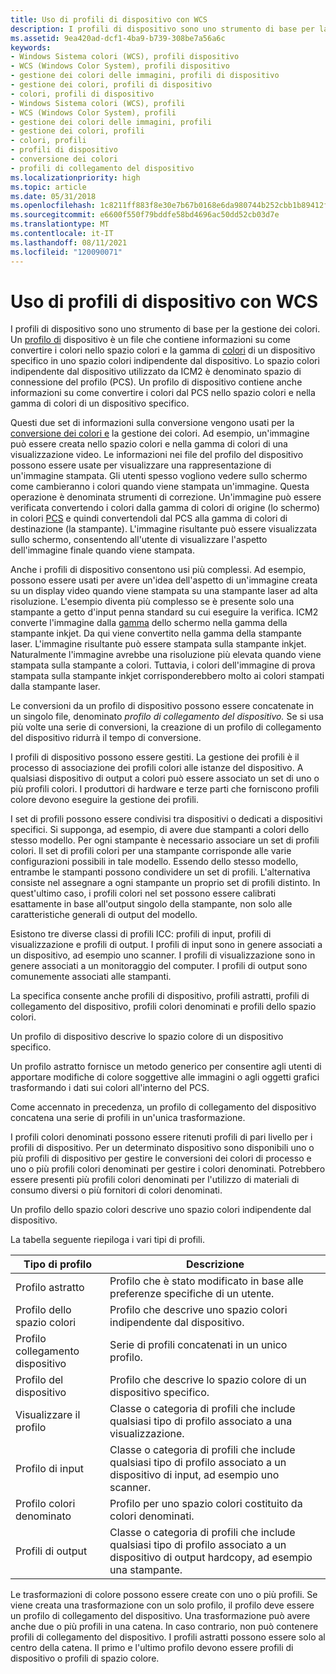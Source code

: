 ```yaml
---
title: Uso di profili di dispositivo con WCS
description: I profili di dispositivo sono uno strumento di base per la gestione dei colori.
ms.assetid: 9ea420ad-dcf1-4ba9-b739-308be7a56a6c
keywords:
- Windows Sistema colori (WCS), profili dispositivo
- WCS (Windows Color System), profili dispositivo
- gestione dei colori delle immagini, profili di dispositivo
- gestione dei colori, profili di dispositivo
- colori, profili di dispositivo
- Windows Sistema colori (WCS), profili
- WCS (Windows Color System), profili
- gestione dei colori delle immagini, profili
- gestione dei colori, profili
- colori, profili
- profili di dispositivo
- conversione dei colori
- profili di collegamento del dispositivo
ms.localizationpriority: high
ms.topic: article
ms.date: 05/31/2018
ms.openlocfilehash: 1c8211ff883f8e30e7b67b0168e6da980744b252cbb1b89412fc834ac6370cca
ms.sourcegitcommit: e6600f550f79bddfe58bd4696ac50dd52cb03d7e
ms.translationtype: MT
ms.contentlocale: it-IT
ms.lasthandoff: 08/11/2021
ms.locfileid: "120090071"
---
```

# <a name="using-device-profiles-with-wcs"></a>Uso di profili di dispositivo con WCS

I profili di dispositivo sono uno strumento di base per la gestione dei colori. Un [profilo di](d.md) dispositivo è un file che contiene informazioni su come convertire i colori nello spazio colori e la gamma di [colori](./g.md) di un dispositivo specifico in uno spazio colori indipendente dal dispositivo. Lo spazio colori indipendente dal dispositivo utilizzato da ICM2 è denominato spazio di connessione del profilo (PCS). Un profilo di dispositivo contiene anche informazioni su come convertire i colori dal PCS nello spazio colori e nella gamma di colori di un dispositivo specifico.

Questi due set di informazioni sulla conversione vengono usati per la [conversione dei colori e](c.md) la gestione dei colori. Ad esempio, un'immagine può essere creata nello spazio colori e nella gamma di colori di una visualizzazione video. Le informazioni nei file del profilo del dispositivo possono essere usate per visualizzare una rappresentazione di un'immagine stampata. Gli utenti spesso vogliono vedere sullo schermo come cambieranno i colori quando viene stampata un'immagine. Questa operazione è denominata strumenti di correzione. Un'immagine può essere verificata convertendo i colori dalla gamma di colori di origine (lo schermo) in colori [PCS](p.md) e quindi convertendoli dal PCS alla gamma di colori di destinazione (la stampante). L'immagine risultante può essere visualizzata sullo schermo, consentendo all'utente di visualizzare l'aspetto dell'immagine finale quando viene stampata.

Anche i profili di dispositivo consentono usi più complessi. Ad esempio, possono essere usati per avere un'idea dell'aspetto di un'immagine creata su un display video quando viene stampata su una stampante laser ad alta risoluzione. L'esempio diventa più complesso se è presente solo una stampante a getto d'input penna standard su cui eseguire la verifica. ICM2 converte l'immagine dalla [gamma](./g.md) dello schermo nella gamma della stampante inkjet. Da qui viene convertito nella gamma della stampante laser. L'immagine risultante può essere stampata sulla stampante inkjet. Naturalmente l'immagine avrebbe una risoluzione più elevata quando viene stampata sulla stampante a colori. Tuttavia, i colori dell'immagine di prova stampata sulla stampante inkjet corrisponderebbero molto ai colori stampati dalla stampante laser.

Le conversioni da un profilo di dispositivo possono essere concatenate in un singolo file, denominato *profilo di collegamento del dispositivo.* Se si usa più volte una serie di conversioni, la creazione di un profilo di collegamento del dispositivo ridurrà il tempo di conversione.

I profili di dispositivo possono essere gestiti. La gestione dei profili è il processo di associazione dei profili colori alle istanze del dispositivo. A qualsiasi dispositivo di output a colori può essere associato un set di uno o più profili colori. I produttori di hardware e terze parti che forniscono profili colore devono eseguire la gestione dei profili.

I set di profili possono essere condivisi tra dispositivi o dedicati a dispositivi specifici. Si supponga, ad esempio, di avere due stampanti a colori dello stesso modello. Per ogni stampante è necessario associare un set di profili colori. Il set di profili colori per una stampante corrisponde alle varie configurazioni possibili in tale modello. Essendo dello stesso modello, entrambe le stampanti possono condividere un set di profili. L'alternativa consiste nel assegnare a ogni stampante un proprio set di profili distinto. In quest'ultimo caso, i profili colori nel set possono essere calibrati esattamente in base all'output singolo della stampante, non solo alle caratteristiche generali di output del modello.

Esistono tre diverse classi di profili ICC: profili di input, profili di visualizzazione e profili di output. I profili di input sono in genere associati a un dispositivo, ad esempio uno scanner. I profili di visualizzazione sono in genere associati a un monitoraggio del computer. I profili di output sono comunemente associati alle stampanti.

La specifica consente anche profili di dispositivo, profili astratti, profili di collegamento del dispositivo, profili colori denominati e profili dello spazio colori.

Un profilo di dispositivo descrive lo spazio colore di un dispositivo specifico.

Un profilo astratto fornisce un metodo generico per consentire agli utenti di apportare modifiche di colore soggettive alle immagini o agli oggetti grafici trasformando i dati sui colori all'interno del PCS.

Come accennato in precedenza, un profilo di collegamento del dispositivo concatena una serie di profili in un'unica trasformazione.

I profili colori denominati possono essere ritenuti profili di pari livello per i profili di dispositivo. Per un determinato dispositivo sono disponibili uno o più profili di dispositivo per gestire le conversioni dei colori di processo e uno o più profili colori denominati per gestire i colori denominati. Potrebbero essere presenti più profili colori denominati per l'utilizzo di materiali di consumo diversi o più fornitori di colori denominati.

Un profilo dello spazio colori descrive uno spazio colori indipendente dal dispositivo.

La tabella seguente riepiloga i vari tipi di profili.



| Tipo di profilo        | Descrizione                                                                                                                   |
|---------------------|-------------------------------------------------------------------------------------------------------------------------------|
| Profilo astratto    | Profilo che è stato modificato in base alle preferenze specifiche di un utente.                                                     |
| Profilo dello spazio colori | Profilo che descrive uno spazio colori indipendente dal dispositivo.                                                                    |
| Profilo collegamento dispositivo | Serie di profili concatenati in un unico profilo.                                                    |
| Profilo del dispositivo      | Profilo che descrive lo spazio colore di un dispositivo specifico.                                                              |
| Visualizzare il profilo     | Classe o categoria di profili che include qualsiasi tipo di profilo associato a una visualizzazione.                                  |
| Profilo di input       | Classe o categoria di profili che include qualsiasi tipo di profilo associato a un dispositivo di input, ad esempio uno scanner.          |
| Profilo colori denominato | Profilo per uno spazio colori costituito da colori denominati.                                                                    |
| Profili di output     | Classe o categoria di profili che include qualsiasi tipo di profilo associato a un dispositivo di output hardcopy, ad esempio una stampante. |



 

Le trasformazioni di colore possono essere create con uno o più profili. Se viene creata una trasformazione con un solo profilo, il profilo deve essere un profilo di collegamento del dispositivo. Una trasformazione può avere anche due o più profili in una catena. In caso contrario, non può contenere profili di collegamento del dispositivo. I profili astratti possono essere solo al centro della catena. Il primo e l'ultimo profilo devono essere profili di dispositivo o profili di spazio colore.

 

 
